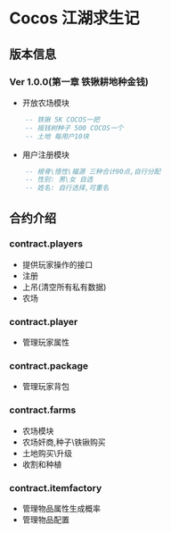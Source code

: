 # Cocos 江湖求生记
## 版本信息
### Ver 1.0.0(第一章 铁锹耕地种金钱)
- 开放农场模块
```lua
    -- 铁锹 5K COCOS一把
    -- 摇钱树种子 500 COCOS一个
    -- 土地 每用户10块    
```
- 用户注册模块
```lua
    -- 根骨\悟性\福源 三种合计90点,自行分配
    -- 性别: 男\女 自选
    -- 姓名: 自行选择,可重名
```
## 合约介绍
### contract.players
- 提供玩家操作的接口
- 注册
- 上吊(清空所有私有数据)
- 农场
### contract.player
- 管理玩家属性
### contract.package
- 管理玩家背包
### contract.farms
- 农场模块
- 农场奸商,种子\铁锹购买
- 土地购买\升级
- 收割和种植
### contract.itemfactory
- 管理物品属性生成概率
- 管理物品配置

